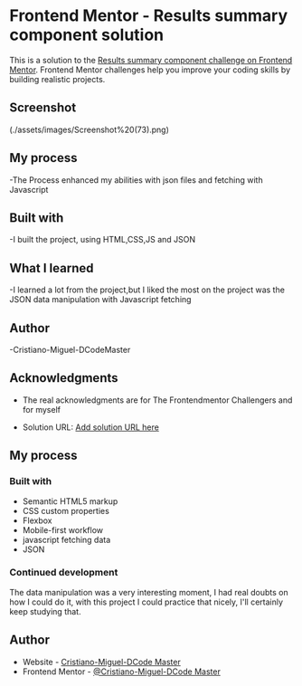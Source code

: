 # Frontend Mentor - Results summary component solution

This is a solution to the [Results summary component challenge on Frontend Mentor](https://www.frontendmentor.io/challenges/results-summary-component-CE_K6s0maV). Frontend Mentor challenges help you improve your coding skills by building realistic projects. 

  ## Screenshot
  (./assets/images/Screenshot%20(73).png)

## My process
-The Process enhanced my abilities with json files and fetching with Javascript

  ## Built with
-I built the project, using HTML,CSS,JS and JSON

  ## What I learned
-I learned a lot from the project,but I liked the most on the project was the JSON data manipulation with Javascript fetching

## Author
-Cristiano-Miguel-DCodeMaster

## Acknowledgments
- The real acknowledgments are for The Frontendmentor Challengers and for myself

- Solution URL: [Add solution URL here](https://your-solution-url.com)

## My process

### Built with

- Semantic HTML5 markup
- CSS custom properties
- Flexbox
- Mobile-first workflow
- javascript fetching data
- JSON

### Continued development
The data manipulation was a very interesting moment, I had real doubts on how I could do it, with this project I could practice that nicely, I'll certainly keep studying that. 

## Author

- Website - [Cristiano-Miguel-DCode Master](https://github.com/cristiano-miguel-dcodemaster)
- Frontend Mentor - [@Cristiano-Miguel-DCode Master](https://www.frontendmentor.io/profile/yourusername)
